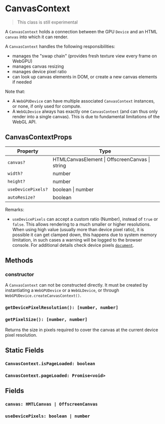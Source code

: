 # CanvasContext 

> This class is still experimental

A `CanvasContext` holds a connection between the GPU `Device` and an HTML `canvas` into which it can render.

A `CanvasContext` handles the following responsibilities:
- manages the "swap chain" (provides fresh texture view every frame on WebGPU)
- manages canvas resizing
- manages device pixel ratio
- can look up canvas elements in DOM, or create a new canvas elements if needed

Note that:
- A `WebGPUDevice` can have multiple associated `CanvasContext` instances, or none, if only used for compute.
- A `WebGLDevice` always has exactly one `CanvasContext` (and can thus only render into a single canvas). This is due to fundamental limitations of the WebGL API. 

## CanvasContextProps

| Property | Type |
| --- | --- |
| `canvas?` | HTMLCanvasElement \| OffscreenCanvas \| string |
| `width?` | number |
| `height?` | number |
| `useDevicePixels?` | boolean \| number |
| `autoResize?` | boolean |

Remarks:
- `useDevicePixels` can accept a custom ratio (Number), instead of `true` or `false`. This allows rendering to a much smaller or higher resolutions. When using high value (usually more than device pixel ratio), it is possible it can get clamped down, this happens due to system memory limitation, in such cases a warning will be logged to the browser console. For additional details check device pixels [`document`](<(/docs/api-reference/gltools/device-pixels)>).

## Methods

### constructor

A `CanvasContext` can not be constructed directly. It must be created by instantiating a `WebGPUDevice` or a `WebGLDevice`, or through `WebGPUDevice.createCanvasContext()`.

### `getDevicePixelResolution(): [number, number]`

### `getPixelSize(): [number, number]`

Returns the size in pixels required to cover the canvas at the current device pixel resolution.

## Static Fields

### `CanvasContext.isPageLoaded: boolean`

### `CanvasContext.pageLoaded: Promise<void>`

## Fields

### `canvas: HMTLCanvas | OffscreenCanvas`

### `useDevicePixels: boolean | number`
